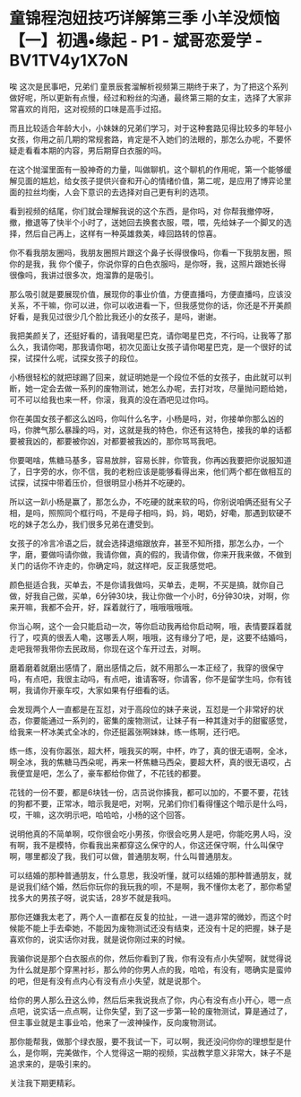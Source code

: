 # 童锦程泡妞技巧详解第三季 小羊没烦恼【一】初遇•缘起 - P1 - 斌哥恋爱学 - BV1TV4y1X7oN

唉 这次是民事吧，兄弟们 童景辰套溜解析视频第三期终于来了，为了把这个系列做好呢，所以更新有点慢，经过和粉丝的沟通，最终第三期的女主，选择了大家非常喜欢的肖阳，这对视频的口味是高手过招。

而且比较适合年龄大小，小妹妹的兄弟们学习，对于这种套路见得比较多的年轻小女孩，你用之前几期的常规套路，肯定是不入她们的法眼的，那怎么办呢，不要怀疑走看看本期的内容，男后期穿白衣服的吗。

在这个抛溜里面有一股神奇的力量，叫做聊机，这个聊机的作用呢，第一个能够缓解见面的尴尬，给女孩子提供兴奋和开心的情绪价值，第二呢，是应用了博弈论里面的拉丝均衡，人会下意识的去选择对自己更有利的选项。

看到视频的结尾，你们就会理解我说的这个东西，是你吗，对 你帮我撤停呀，撤，撤退等了快半个小时了，送她回去换套衣服，喂，喂，先给妹子一个脚叉的选择，然后自己再上，这样有一种英雄救美，峰回路转的惊喜。

你不看我朋友圈吗，我朋友圈照片跟这个鼻子长得很像吗，你看一下我朋友圈，照你的是我，我 你个傻子，你说你穿的白色衣服吗，是你呀，我，这照片跟她长得很像吗，我讲过很多次，炮溜靠的是吸引。

那么吸引就是要展现价值，展现你的事业价值，方便直播吗，方便直播吗，应该没关系，不干嘛，你可以进，你可以收进看一下，但我感觉你的话，你还是不开美颜好看，是我见过很少几个脸比我还小的女孩子，是吗，谢谢。

我把美颜关了，还挺好看的，请我喝星巴克，请你喝星巴克，不行吗，让我等了那么久，我请你喝，那我请你喝，初次见面让女孩子请你喝星巴克，是一个很好的试探，试探什么呢，试探女孩子的段位。

小杨很轻松的就把球踢了回来，就证明她是一个段位不低的女孩子，由此就可以判断，她一定会去做一系列的废物测试，她怎么办呢，去打对攻，尽量抛问题给她，可不可以给我也来一杯，你滚，我真的没在酒吧见过你吗。

你在美国女孩子都这么凶吗，你叫什么名字，小杨是吗，对，你接单你那么凶的吗，你脾气那么暴躁的吗，对，这就是我的特色，你还有这特色，接我的单的话都要被我凶的，都要被你凶，对都要被我凶的，那你骂骂我吧。

你要喝啥，焦糖马基多，容易放胖，容易长胖，你管我，你再凶我要把你说服知道了，日字旁的水，你不信，我的老粉应该是能够看得出来，他们两个都在做相互的试探，试探中带着压价，但很明显小杨并不吃硬的。

所以这一趴小杨是赢了，那怎么办，不吃硬的就来软的吗，你别说咱俩还挺有父子相，是吗，照照同个框行吗，不是母子相吗，妈，妈，喝奶，好嘞，那遇到软硬不吃的妹子怎么办，我们很多兄弟在遭受到。

女孩子的冷言冷语之后，就会选择退缩跟放弃，甚至不知所措，那怎么办，一个字，磨，要做吗请你做，我请你做，真的假的，我请你做，你来开我来做，不做到关门的话你不许走的，你确定吗，就这样吧，反正我感觉吧。

颜色挺适合我，买单去，不是你请我做吗，买单去，走啊，不买是搞，就你自己做，好我自己做，买单，6分钟30块，我让你做一个小时，6分钟30块，对啊，你来开嘛，我都不会开，好，踩着就行了，哦哦哦哦哦。

你当心啊，这个一会只能启动一次，等你启动我再给你启动啊，哦，表情要踩着就行了，哎真的很丢人嘞，这哪丢人啊，哦哦，这有缘分了吧，是，这要不结婚吗，走吧我带我带你去民政局，你现在这个车开过去，对啊。

磨着磨着就磨出感情了，磨出感情之后，就不用那么一本正经了，我穿的很保守吗，有点吧，我很主动吗，有点吧，谁请客呀，你请客，你不是留学生吗，你有钱啊，我请你开豪车哎，大家如果有仔细看的话。

会发现两个人一直都是在互怼，对于高段位的妹子来说，互怼是一个非常好的状态，你要能通过一系列的，密集的废物测试，让妹子有一种其逢对手的甜蜜感觉，给我来一杯冰美式全冰的，你还挺嚣张啊妹妹，练一练啊，还行吧。

练一练，没有你嚣张，超大杯，哦我买的啊，中杯，咋了，真的很无语啊，全冰，啊全冰，我的焦糖马西朵呢，再来一杯焦糖马西朵，要超大杯，真的很无语哎，占我便宜是吧，怎么了，豪车都给你做了，不花钱的都要。

花钱的一份不要，都是6块钱一份，店员说你揍我，都可以加的，不要不要，花钱的狗都不要，正常冰，暗示我是吧，对啊，兄弟们你们看得懂这个暗示是什么吗，哎，干嘛，这次明示吧，哈哈哈，小杨的这个回答。

说明他真的不简单啊，哎你很会吃小男孩，你很会吃男人是吧，你能吃男人吗，没有啊，我不是模特，你看我出来都穿这么保守的人，你这还保守啊，什么叫保守啊，哪里都没了我，我们可以做，普通朋友啊，什么叫普通朋友。

可以结婚的那种普通朋友，什么意思，我没听懂，就可以结婚的那种普通朋友，就是说我们结个婚，然后你玩你的我玩我的呗，不是啊，我不懂你太老了，那你希望找多大的男孩子呀，说实话，28岁不就是我吗。

那你还嫌我太老了，两个人一直都在反复的拉扯，一进一退非常的微妙，而这个时候能不能上手去牵她，不能因为废物测试还没有结束，还没有十足的把握，妹子是喜欢你的，说实话你对我，就是说你刚过来的时候。

我骗你说是那个白衣服点的你，然后你看到了我，你有没有点小失望啊，就觉得说为什么就是那个穿黑衬衫，那么帅的你男人点的我，哈哈，有没有，嗯确实是蛮帅的吧，但是有没有点内心有没有点小失望，就是说那个。

给你的男人那么丑这么帅，然后后来我说我点了你，内心有没有点小开心，嗯一点点吧，说实话一点点啊，让你失望，到了这一步第一轮的废物测试，算是通过了，但主事业就是主事业哈，他来了一波神操作，反向废物测试。

那你能帮我，做那个绿衣服，要不我试一下，可以啊，我还没问你你的理想型是什么，是你啊，完美做作，个人觉得这一期的视频，实战教学意义非常大，妹子不是追求来的，是吸引来的。

关注我下期更精彩。